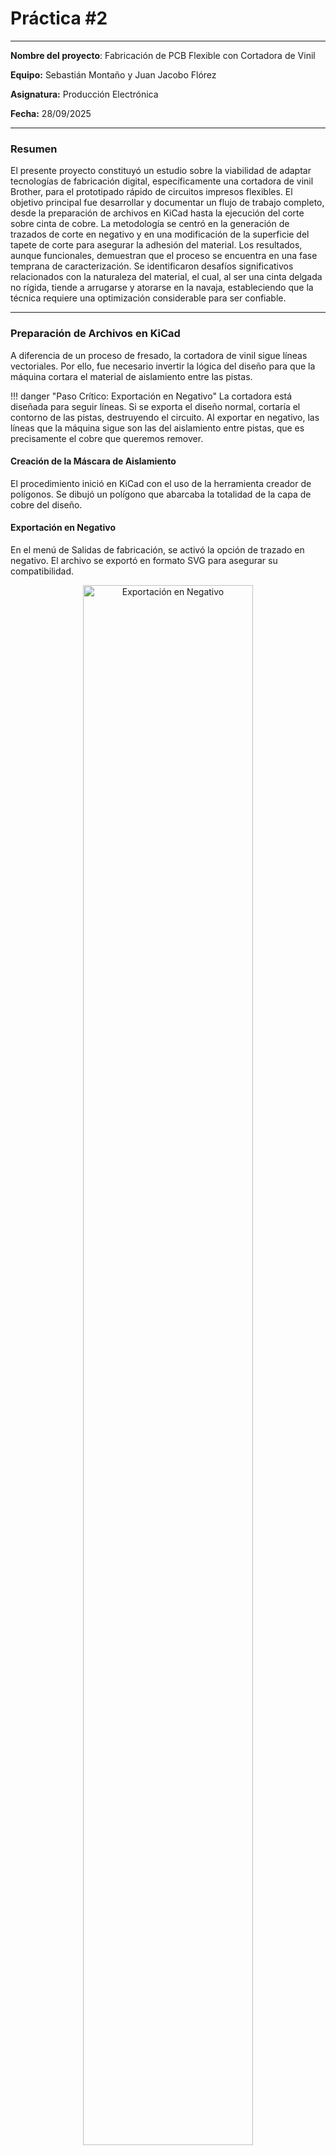 # Práctica #2

---

**Nombre del proyecto**: Fabricación de PCB Flexible con Cortadora de Vinil

**Equipo:** Sebastián Montaño y Juan Jacobo Flórez

**Asignatura:** Producción Electrónica

**Fecha:** 28/09/2025

---

### Resumen

El presente proyecto constituyó un estudio sobre la viabilidad de adaptar tecnologías de fabricación digital, específicamente una cortadora de vinil Brother, para el prototipado rápido de circuitos impresos flexibles. El objetivo principal fue desarrollar y documentar un flujo de trabajo completo, desde la preparación de archivos en KiCad hasta la ejecución del corte sobre cinta de cobre. La metodología se centró en la generación de trazados de corte en negativo y en una modificación de la superficie del tapete de corte para asegurar la adhesión del material. Los resultados, aunque funcionales, demuestran que el proceso se encuentra en una fase temprana de caracterización. Se identificaron desafíos significativos relacionados con la naturaleza del material, el cual, al ser una cinta delgada no rígida, tiende a arrugarse y atorarse en la navaja, estableciendo que la técnica requiere una optimización considerable para ser confiable.

---

### Preparación de Archivos en KiCad

A diferencia de un proceso de fresado, la cortadora de vinil sigue líneas vectoriales. Por ello, fue necesario invertir la lógica del diseño para que la máquina cortara el material de aislamiento entre las pistas.

!!! danger "Paso Crítico: Exportación en Negativo"
    La cortadora está diseñada para seguir líneas. Si se exporta el diseño normal, cortaría el contorno de las pistas, destruyendo el circuito. Al exportar en negativo, las líneas que la máquina sigue son las del aislamiento entre pistas, que es precisamente el cobre que queremos remover.

#### Creación de la Máscara de Aislamiento

El procedimiento inició en KiCad con el uso de la herramienta creador de polígonos. Se dibujó un polígono que abarcaba la totalidad de la capa de cobre del diseño.

#### Exportación en Negativo

En el menú de Salidas de fabricación, se activó la opción de trazado en negativo. El archivo se exportó en formato SVG para asegurar su compatibilidad.

<figure style="text-align:center;">
  <img src="recursos/imgs/kicad_negativo.png" alt="Exportación en Negativo" style="width:80%;">
  <figcaption style="font-size:0.9em; color:gray;">Previsualización de la exportación en negativo en KiCad.</figcaption>
</figure>

---

### Preparación del Tapete y Material

La correcta fijación de la cinta de cobre fue uno de los mayores desafíos. Al ser una lámina metálica muy delgada y sin rigidez (similar a un tape), su comportamiento es muy diferente al del vinil.

**Adhesivo de Refuerzo:** Se aplicó una delgada capa de pegamento extra sobre la cama adhesiva para contrarrestar la tendencia del material a moverse o arrugarse.

**Carga del Material:** Con la cinta de cobre ya fijada, se posicionó el tapete y se utilizó el botón de **Carga tapete** para que la máquina lo sujetara.

!!! tip "Mantenimiento del Tapete"
    Es indispensable limpiar el tapete con alcohol después de cada uso. La acumulación de adhesivo y residuos de cobre puede afectar la planitud de la superficie y la calidad de futuros cortes.

---

### Proceso de Corte y Caracterización

Esta fase fue la más experimental. Se cargó el archivo desde una memoria USB usando la opción **"Retrieve Data"** y se posicionó digitalmente usando la función **"Edit"**.

#### Pruebas de Calibración

!!! tip "Realizar Siempre una Prueba de Corte"
    Antes de ejecutar el trabajo completo, se utilizó la opción **"Test"**. Este paso es fundamental en procesos experimentales para verificar la presión y profundidad del corte en una pequeña esquina del material sin arruinar toda la pieza.

#### Análisis de Parámetros

La configuración inicial se basó en la experimentación:

- **Cut speed:** 3
- **Cut pressure:** -9
- **Half cut:** On

---

### Resultados y Desafíos Observados

!!! warning "Proceso Aún en Caracterización"
    Los principales fallos del proceso estuvieron directamente relacionados con la naturaleza no rígida de la cinta de cobre.

Se identificaron dos problemas recurrentes:

**Arrugamiento del metal:** La presión de la navaja a menudo provocaba que la delgada lámina de cobre se arrugara en lugar de ser cortada limpiamente.

**Atascamiento en la navaja:** Pequeños fragmentos de cobre se quedaban atorados en la punta de la navaja, ocasionando que en trazados posteriores el material fuera desgarrado.